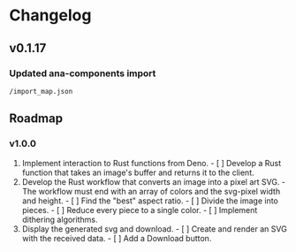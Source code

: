 # Changelog

## v0.1.17

### Updated ana-components import
  `/import_map.json`

## Roadmap

### v1.0.0

  1. Implement interaction to Rust functions from Deno.
    - [ ] Develop a Rust function that takes an image's buffer and returns it to the client.
  2. Develop the Rust workflow that converts an image into a pixel art SVG.
    - The workflow must end with an array of colors and the svg-pixel width and height.
    - [ ] Find the "best" aspect ratio.
    - [ ] Divide the image into pieces.
    - [ ] Reduce every piece to a single color.
    - [ ] Implement dithering algorithms.
  3. Display the generated svg and download.
    - [ ] Create and render an SVG with the received data.
    - [ ] Add a Download button.
